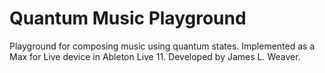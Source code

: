 # Quantum Music Playground
Playground for composing music using quantum states. Implemented as a Max for Live device in Ableton Live 11. Developed by James L. Weaver.



